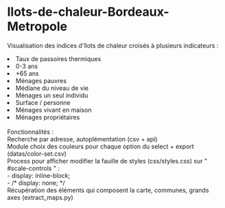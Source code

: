 # Ilots-de-chaleur-Bordeaux-Metropole
Visualisation des indices d'îlots de chaleur croisés à plusieurs indicateurs :
<li>Taux de passoires thermiques
<li>0-3 ans
<li>+65 ans
<li>Ménages pauvres
<li>Médiane du niveau de vie
<li>Ménages un seul individu
<li>Surface / personne
<li>Ménages vivant en maison
<li>Ménages propriétaires</li></br>
Fonctionnalités :</br>
Recherche par adresse, autoplémentation (csv + api)</br>
Module choix des couleurs pour chaque option du select + export (datas/color-set.csv)</br>
Process pour afficher modifier la fauille de styles (css/styles.css) sur " #scale-controls " :</br> 
  - display: inline-block;</br>
  - /* display: none; */ </br>
Récupération des éléments qui composent la carte, communes, grands axes (extract_maps.py)

